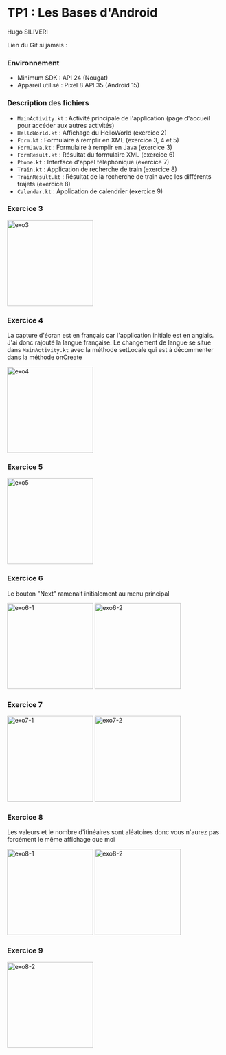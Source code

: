 # TP1 : Les Bases d'Android

Hugo SILIVERI

Lien du Git si jamais : 

### Environnement

- Minimum SDK : API 24 (Nougat)
- Appareil utilisé : Pixel 8 API 35 (Android 15)

### Description des fichiers

- `MainActivity.kt` : Activité principale de l'application (page d'accueil pour accéder aux autres activités)
- `HelloWorld.kt` : Affichage du HelloWorld (exercice 2)
- `Form.kt` : Formulaire à remplir en XML (exercice 3, 4 et 5)
- `FormJava.kt` : Formulaire à remplir en Java (exercice 3)
- `FormResult.kt` : Résultat du formulaire XML (exercice 6)
- `Phone.kt` : Interface d'appel téléphonique (exercice 7)
- `Train.kt` : Application de recherche de train (exercice 8)
- `TrainResult.kt` : Résultat de la recherche de train avec les différents trajets (exercice 8)
- `Calendar.kt` : Application de calendrier (exercice 9)

### Exercice 3

<img src="screenshots/exo3.png" alt="exo3" width="200"/>

### Exercice 4

La capture d'écran est en français car l'application initiale est en anglais. J'ai donc rajouté 
la langue française. Le changement de langue se situe dans `MainActivity.kt` avec la méthode setLocale 
qui est à décommenter dans la méthode onCreate

<img src="screenshots/exo4.png" alt="exo4" width="200"/>

### Exercice 5

<img src="screenshots/exo5.png" alt="exo5" width="200"/>

### Exercice 6

Le bouton "Next" ramenait initialement au menu principal

<img src="screenshots/exo6-1.png" alt="exo6-1" width="200"/>
<img src="screenshots/exo6-2.png" alt="exo6-2" width="200"/>

### Exercice 7

<img src="screenshots/exo7-1.png" alt="exo7-1" width="200"/>
<img src="screenshots/exo7-2.png" alt="exo7-2" width="200"/>

### Exercice 8

Les valeurs et le nombre d'itinéaires sont aléatoires donc vous n'aurez pas forcément le même 
affichage que moi 

<img src="screenshots/exo8-1.png" alt="exo8-1" width="200"/>
<img src="screenshots/exo8-2.png" alt="exo8-2" width="200"/>

### Exercice 9

<img src="screenshots/exo9.png" alt="exo8-2" width="200"/>